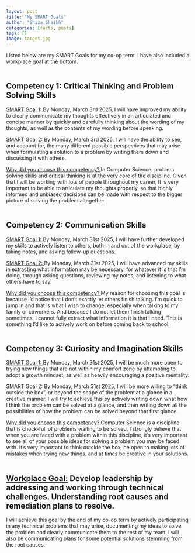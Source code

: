```yaml
---
layout: post
title: "My SMART Goals"
author: "Shiza Shaikh"
categories: [facts, posts]
tags: []
image: target.jpg
---
```


Listed below are my SMART Goals for my co-op term! I have also included a workplace goal at the bottom.<br/><br/>

## Competency 1: Critical Thinking and Problem Solving Skills
<ins>SMART Goal 1: </ins>By Monday, March 3rd 2025, I will have improved my ability to clearly communicate my thoughts effectively in an articulated and concise manner by quickly and carefully thinking about the wording of my thoughts, as well as the contents of my wording before speaking. 

<ins>SMART Goal 2: </ins>By Monday, March 3rd 2025, I will have the ability to see, and account for, the many different possible perspectives that may arise when formulating a solution to a problem by writing them down and discussing it with others.

<ins>Why did you choose this competency? </ins> In Computer Science, problem solving skills and critical thinking is at the very core of the discipline. Given that I will be working with lots of people throughout my career, It is very important to be able to articulate my thoughts properly, so that highly informed and unbiased decisions can be made with respect to the bigger picture of solving the problem altogether. <br/><br/>


## Competency 2: Communication Skills
<ins>SMART Goal 1: </ins>By Monday, March 31st 2025, I will have further developed my skills to actively listen to others, both in and out of the workplace, by taking notes, and asking follow-up questions. 

<ins>SMART Goal 2: </ins>By Monday, March 31st 2025, I will have advanced my skills in extracting what information may be necessary, for whatever it is that I’m doing, through asking questions, reviewing my notes, and listening to what others have to say.

<ins>Why did you choose this competency? </ins>
My reason for choosing this goal is because I’d notice that I don’t exactly let others finish talking. I’m quick to jump in and that is what I wish to change, especially when talking to my family or coworkers. And because I do not let them finish talking sometimes, I cannot fully extract what information it is that I need. This is something I’d like to actively work on before coming back to school.
<br/><br/>


## Competency 3: Curiosity and Imagination Skills
<ins>SMART Goal 1: </ins>
By Monday, March 31st 2025, I will be much more open to trying new things that are not within my comfort zone by attempting to adopt a growth mindset, as well as heavily encouraging a positive mentality.

<ins>SMART Goal 2: </ins>
By Monday, March 31st 2025, I will be more willing to “think outside the box”, or beyond the scope of the problem at a glance in a creative manner. I will try to achieve this by actively writing down what how I think the problem can be solved at a glance, and then writing down all the possibilities of how the problem can be solved beyond that first glance.

<ins>Why did you choose this competency? </ins>
Computer Science is a discipline that is chock-full of problems waiting to be solved. I strongly believe that when you are faced with a problem within this discipline, it’s very important to see all of your possible ideas for solving a problem you may be faced with. It’s very important to think outside the box, be open to making lots of mistakes when trying new things, and at times be creative in your solutions.
<br/><br/>

## <ins>Workplace Goal:</ins> Develop leadership by addressing and working through technical challenges. Understanding root causes and remediation plans to resolve.

I will achieve this goal by the end of my co-op term by actively participating in any technical problems that may arise, documenting my ideas to solve the problem and clearly communicate them to the rest of my team. I will also be communicating plans for some potential solutions stemming from the root causes.



